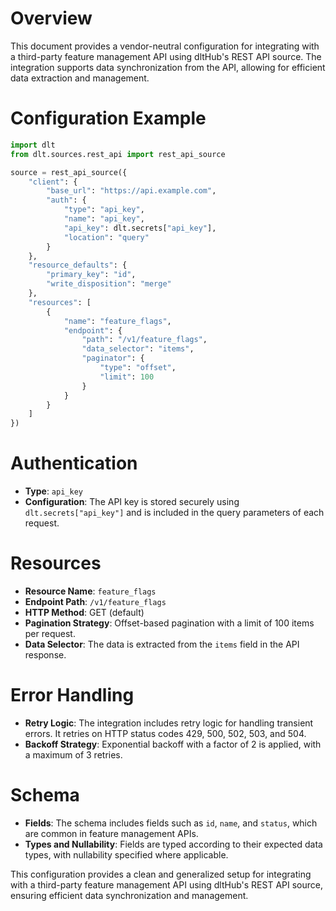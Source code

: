 # Overview

This document provides a vendor-neutral configuration for integrating with a third-party feature management API using dltHub's REST API source. The integration supports data synchronization from the API, allowing for efficient data extraction and management.

# Configuration Example

```python
import dlt
from dlt.sources.rest_api import rest_api_source

source = rest_api_source({
    "client": {
        "base_url": "https://api.example.com",
        "auth": {
            "type": "api_key",
            "name": "api_key",
            "api_key": dlt.secrets["api_key"],
            "location": "query"
        }
    },
    "resource_defaults": {
        "primary_key": "id",
        "write_disposition": "merge"
    },
    "resources": [
        {
            "name": "feature_flags",
            "endpoint": {
                "path": "/v1/feature_flags",
                "data_selector": "items",
                "paginator": {
                    "type": "offset",
                    "limit": 100
                }
            }
        }
    ]
})
```

# Authentication

- **Type**: `api_key`
- **Configuration**: The API key is stored securely using `dlt.secrets["api_key"]` and is included in the query parameters of each request.

# Resources

- **Resource Name**: `feature_flags`
- **Endpoint Path**: `/v1/feature_flags`
- **HTTP Method**: GET (default)
- **Pagination Strategy**: Offset-based pagination with a limit of 100 items per request.
- **Data Selector**: The data is extracted from the `items` field in the API response.

# Error Handling

- **Retry Logic**: The integration includes retry logic for handling transient errors. It retries on HTTP status codes 429, 500, 502, 503, and 504.
- **Backoff Strategy**: Exponential backoff with a factor of 2 is applied, with a maximum of 3 retries.

# Schema

- **Fields**: The schema includes fields such as `id`, `name`, and `status`, which are common in feature management APIs.
- **Types and Nullability**: Fields are typed according to their expected data types, with nullability specified where applicable.

This configuration provides a clean and generalized setup for integrating with a third-party feature management API using dltHub's REST API source, ensuring efficient data synchronization and management.